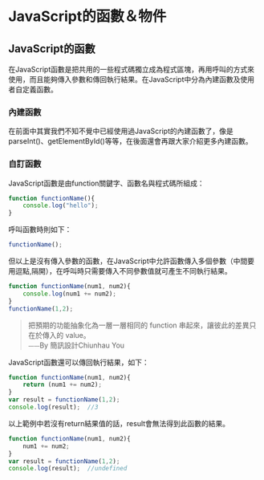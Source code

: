 # JavaScript的函數＆物件

## JavaScript的函數

在JavaScript函數是把共用的一些程式碼獨立成為程式區塊，再用呼叫的方式來使用，而且能夠傳入參數和傳回執行結果。在JavaScript中分為內建函數及使用者自定義函數。

### 內建函數

在前面中其實我們不知不覺中已經使用過JavaScript的內建函數了，像是parseInt\(\)、getElementById\(\)等等，在後面還會再跟大家介紹更多內建函數。

### 自訂函數

JavaScript函數是由function關鍵字、函數名與程式碼所組成：

```javascript
function functionName(){
    console.log("hello");
}
```

呼叫函數時則如下：

```javascript
functionName();
```

但以上是沒有傳入參數的函數，在JavaScript中允許函數傳入多個參數（中間要用逗點,隔開），在呼叫時只需要傳入不同參數值就可產生不同執行結果。

```javascript
function functionName(num1, num2){
    console.log(num1 += num2);
}
functionName(1,2);
```

> 把預期的功能抽象化為一層一層相同的 function 串起來，讓彼此的差異只在於傳入的 value。  
>                                                                                                  ⏤⏤By 簡訊設計Chiunhau You

JavaScript函數還可以傳回執行結果，如下：

```javascript
function functionName(num1, num2){
    return (num1 += num2);
}
var result = functionName(1,2);
console.log(result);  //3
```

以上範例中若沒有return結果值的話，result會無法得到此函數的結果。

```javascript
function functionName(num1, num2){
    num1 += num2;
}
var result = functionName(1,2);
console.log(result);  //undefined
```

